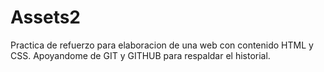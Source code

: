 # Assets2
Practica de refuerzo para elaboracion de una web con contenido HTML y CSS. Apoyandome de GIT y GITHUB para respaldar el historial.

